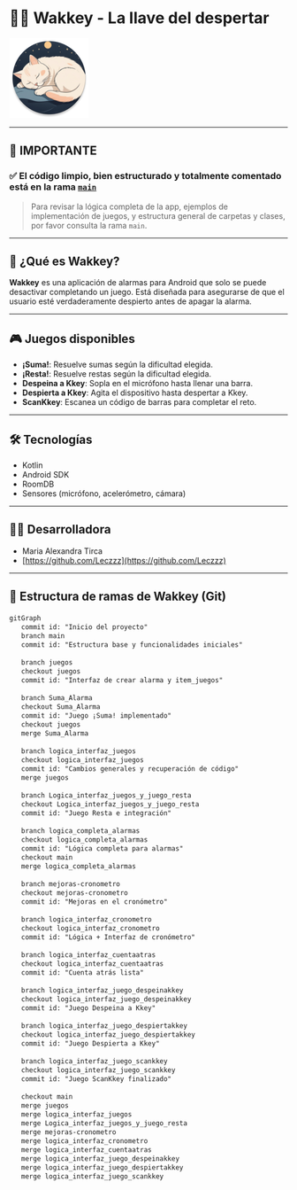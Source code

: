 # 🛌⏰ Wakkey - La llave del despertar

![Wakkey Logo](img.png)

---

## 🚨 IMPORTANTE

### ✅ **El código limpio, bien estructurado y totalmente comentado está en la rama [`main`](https://github.com/Leczzz/TFG_Wakkey)**

> Para revisar la lógica completa de la app, ejemplos de implementación de juegos, y estructura general de carpetas y clases, por favor consulta la rama `main`.

---

## 📱 ¿Qué es Wakkey?

**Wakkey** es una aplicación de alarmas para Android que solo se puede desactivar completando un juego. Está diseñada para asegurarse de que el usuario esté verdaderamente despierto antes de apagar la alarma.

---

## 🎮 Juegos disponibles

- **¡Suma!**: Resuelve sumas según la dificultad elegida.
- **¡Resta!**: Resuelve restas según la dificultad elegida.
- **Despeina a Kkey**: Sopla en el micrófono hasta llenar una barra.
- **Despierta a Kkey**: Agita el dispositivo hasta despertar a Kkey.
- **ScanKkey**: Escanea un código de barras para completar el reto.

---

## 🛠 Tecnologías

- Kotlin  
- Android SDK  
- RoomDB  
- Sensores (micrófono, acelerómetro, cámara)

---

## 👩‍💻 Desarrolladora

- Maria Alexandra Tirca  
- [https://github.com/Leczzz](https://github.com/Leczzz)

---

## 🌿 Estructura de ramas de Wakkey (Git)

```mermaid
gitGraph
   commit id: "Inicio del proyecto"
   branch main
   commit id: "Estructura base y funcionalidades iniciales"

   branch juegos
   checkout juegos
   commit id: "Interfaz de crear alarma y item_juegos"

   branch Suma_Alarma
   checkout Suma_Alarma
   commit id: "Juego ¡Suma! implementado"
   checkout juegos
   merge Suma_Alarma

   branch logica_interfaz_juegos
   checkout logica_interfaz_juegos
   commit id: "Cambios generales y recuperación de código"
   merge juegos

   branch Logica_interfaz_juegos_y_juego_resta
   checkout Logica_interfaz_juegos_y_juego_resta
   commit id: "Juego Resta e integración"

   branch logica_completa_alarmas
   checkout logica_completa_alarmas
   commit id: "Lógica completa para alarmas"
   checkout main
   merge logica_completa_alarmas

   branch mejoras-cronometro
   checkout mejoras-cronometro
   commit id: "Mejoras en el cronómetro"

   branch logica_interfaz_cronometro
   checkout logica_interfaz_cronometro
   commit id: "Lógica + Interfaz de cronómetro"

   branch logica_interfaz_cuentaatras
   checkout logica_interfaz_cuentaatras
   commit id: "Cuenta atrás lista"

   branch logica_interfaz_juego_despeinakkey
   checkout logica_interfaz_juego_despeinakkey
   commit id: "Juego Despeina a Kkey"

   branch logica_interfaz_juego_despiertakkey
   checkout logica_interfaz_juego_despiertakkey
   commit id: "Juego Despierta a Kkey"

   branch logica_interfaz_juego_scankkey
   checkout logica_interfaz_juego_scankkey
   commit id: "Juego ScanKkey finalizado"

   checkout main
   merge juegos
   merge logica_interfaz_juegos
   merge Logica_interfaz_juegos_y_juego_resta
   merge mejoras-cronometro
   merge logica_interfaz_cronometro
   merge logica_interfaz_cuentaatras
   merge logica_interfaz_juego_despeinakkey
   merge logica_interfaz_juego_despiertakkey
   merge logica_interfaz_juego_scankkey
```
